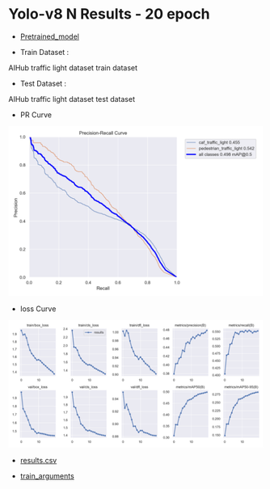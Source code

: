 # Yolo-v8 N Results - 20 epoch

- [Pretrained_model]()

- Train Dataset : 

AIHub traffic light dataset train dataset 

- Test Dataset : 

AIHub traffic light dataset test dataset

- PR Curve 

![PRcurve](/results/yolov8n_AIHub_only_20epoch/PR_curve.png)

- loss Curve 

![Losscurve](/results/yolov8n_AIHub_only_20epoch/results.png)

- [results.csv](/results/yolov8n_AIHub_only_20epoch/results.csv)

- [train_arguments](/results/yolov8n_AIHub_only_20epoch/args.yaml)
